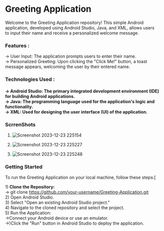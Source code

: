 <h1> Greeting Application </h1>
Welcome to the Greeting Application repository! This simple Android application, developed using Android Studio, Java, and XML, allows users to input their name and receive a personalized welcome message.<br>

<h3> Features : </h4>
-> User Input: The application prompts users to enter their name. <br>
-> Personalized Greeting: Upon clicking the "Click Me!" button, a toast message appears, welcoming the user by their entered name.<br>
<h3> Technologies Used : <h4>
-> Android Studio: The primary integrated development environment (IDE) for building Android applications.<br>
-> Java: The programming language used for the application's logic and functionality.<br>
-> XML: Used for designing the user interface (UI) of the application.<br>

 <h3>ScrrenShots</h3>
 
1) ![Screenshot 2023-12-23 225154](https://github.com/Shivarora22/Greeting_app-java/assets/104933581/d8d2fb1c-d161-499f-95c0-bef1b24b8ed9)

2) ![Screenshot 2023-12-23 225227](https://github.com/Shivarora22/Greeting_app-java/assets/104933581/825c24c2-a6ef-4514-acf3-1dfaed9fb8fb)

3) ![Screenshot 2023-12-23 225248](https://github.com/Shivarora22/Greeting_app-java/assets/104933581/8f780312-4485-4959-aa69-c2c6e5a7db8e)

<h3>Getting Started </h4>
To run the Greeting Application on your local machine, follow these steps:[

1)<b> Clone the Repository: </b> <br>
 -> git clone https://github.com/your-username/Greeting-Application.git<br>
2) Open Android Studio.<br>
3) Select "Open an existing Android Studio project."<br>
4) Navigate to the cloned repository and select the project.<br>
5) Run the Application: <br>
  ->Connect your Android device or use an emulator.<br>
  ->)Click the "Run" button in Android Studio to deploy the application.<br>


